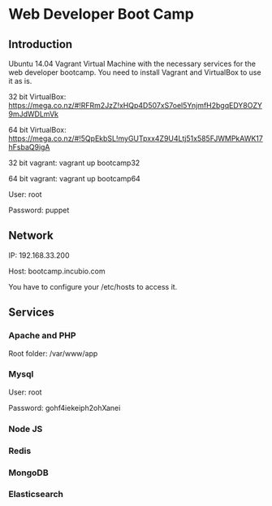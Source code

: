# Web Developer Boot Camp

## Introduction

Ubuntu 14.04 Vagrant Virtual Machine with the necessary services for the web developer bootcamp.
You need to install Vagrant and VirtualBox to use it as is.

32 bit VirtualBox: https://mega.co.nz/#!RFRm2JzZ!xHQp4D507xS7oel5YnjmfH2bgqEDY8OZY9mJdWDLmVk

64 bit VirtualBox: https://mega.co.nz/#!5QpEkbSL!myGUTpxx4Z9U4Ltj51x585FJWMPkAWK17hFsbaQ9igA

32 bit vagrant: vagrant up bootcamp32

64 bit vagrant: vagrant up bootcamp64

User: root

Password: puppet

## Network

IP: 192.168.33.200

Host: bootcamp.incubio.com

You have to configure your /etc/hosts to access it. 

## Services

### Apache and PHP

Root folder: /var/www/app

### Mysql

User: root

Password: gohf4iekeiph2ohXanei

### Node JS

### Redis

### MongoDB

### Elasticsearch